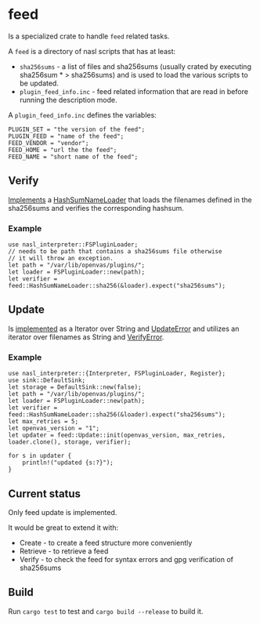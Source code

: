 # feed

Is a specialized crate to handle `feed` related tasks.

A `feed` is a directory of nasl scripts that has at least:
- `sha256sums` - a list of files and sha256sums (usually crated by executing sha256sum * > sha256sums) and is used to load the various scripts to be updated.
- `plugin_feed_info.inc` - feed related information that are read in before running the description mode.

A `plugin_feed_info.inc` defines the variables:
```text
PLUGIN_SET = "the version of the feed";
PLUGIN_FEED = "name of the feed";
FEED_VENDOR = "vendor";
FEED_HOME = "url the the feed";
FEED_NAME = "short name of the feed";
```
## Verify

[Implements](./src/verify/mod.rs) a [HashSumNameLoader](./src/verify/mod.rs#L93) that loads the filenames defined in the sha256sums and verifies the corresponding hashsum. 

### Example

```no_run
use nasl_interpreter::FSPluginLoader;
// needs to be path that contains a sha256sums file otherwise
// it will throw an exception.
let path = "/var/lib/openvas/plugins/";
let loader = FSPluginLoader::new(path);
let verifier = feed::HashSumNameLoader::sha256(&loader).expect("sha256sums");
```

## Update

Is [implemented](./src/update/mod.rs) as a Iterator over String and [UpdateError](./src/update/error.rs) and utilizes an iterator over filenames as String and [VerifyError](./src/verify/mod.rs).

### Example

```no_run
use nasl_interpreter::{Interpreter, FSPluginLoader, Register};
use sink::DefaultSink;
let storage = DefaultSink::new(false);
let path = "/var/lib/openvas/plugins/";
let loader = FSPluginLoader::new(path);
let verifier = feed::HashSumNameLoader::sha256(&loader).expect("sha256sums");
let max_retries = 5;
let openvas_version = "1";
let updater = feed::Update::init(openvas_version, max_retries, loader.clone(), storage, verifier);

for s in updater {
    println!("updated {s:?}");
}
```

## Current status

Only feed update is implemented.

It would be great to extend it with:

- Create - to create a feed structure more conveniently 
- Retrieve - to retrieve a feed
- Verify - to check the feed for syntax errors and gpg verification of sha256sums

## Build

Run `cargo test` to test and `cargo build --release` to build it.
